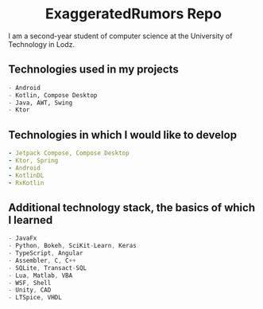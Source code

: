 <h1 align="center">ExaggeratedRumors Repo</h1>

I am a second-year student of computer science at the University of Technology in Lodz.
  
## Technologies used in my projects
```python
- Android
- Kotlin, Compose Desktop
- Java, AWT, Swing
- Ktor
```

## Technologies in which I would like to develop
```yaml
- Jetpack Compose, Compose Desktop
- Ktor, Spring
- Android
- KotlinDL
- RxKotlin
```

## Additional technology stack, the basics of which I learned
```kotlin
- JavaFx
- Python, Bokeh, SciKit-Learn, Keras
- TypeScript, Angular
- Assembler, C, C++
- SQLite, Transact-SQL
- Lua, Matlab, VBA
- WSF, Shell
- Unity, CAD
- LTSpice, VHDL
```
